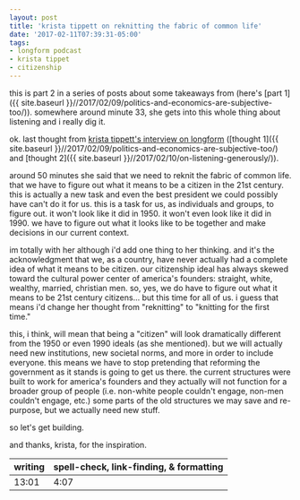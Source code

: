 ```yaml
---
layout: post
title: 'krista tippett on reknitting the fabric of common life'
date: '2017-02-11T07:39:31-05:00'
tags:
- longform podcast
- krista tippet
- citizenship
---
```


this is part 2 in a series of posts about some takeaways from  (here's [part 1]({{ site.baseurl }}//2017/02/09/politics-and-economics-are-subjective-too/)). somewhere around minute 33, she gets into this whole thing about listening and i really dig it. 

ok. last thought from [krista tippett's interview on longform](https://longform.org/posts/longform-podcast-215-krista-tippett) ([thought 1]({{ site.baseurl }}//2017/02/09/politics-and-economics-are-subjective-too/) and [thought 2]({{ site.baseurl }}//2017/02/10/on-listening-generously/)).

around 50 minutes she said that we need to reknit the fabric of common life. that we have to figure out what it means to be a citizen in the 21st century. this is actually a new task and even the best president we could possibly have can't do it for us. this is a task for us, as individuals and groups, to figure out. it won't look like it did in 1950. it won't even look like it did in 1990. we have to figure out what it looks like to be together and make decisions in our current context. 

im totally with her although i'd add one thing to her thinking. and it's the acknowledgment that we, as a country, have never actually had a complete idea of what it means to be citizen. our citizenship ideal has always skewed toward the cultural power center of america's founders: straight, white, wealthy, married, christian men. so, yes, we do have to figure out what it means to be 21st century citizens... but this time for all of us. i guess that means i'd change her thought from "reknitting" to "knitting for the first time."

this, i think, will mean that being a "citizen" will look dramatically different from the 1950 or even 1990 ideals (as she mentioned). but we will actually need new institutions, new societal norms, and more in order to include everyone. this means we have to stop pretending that reforming the government as it stands is going to get us there. the current structures were built to work for america's founders and they actually will not function for a broader group of people (i.e. non-white people couldn't engage, non-men couldn't engage, etc.) some parts of the old structures we may save and re-purpose, but we actually need new stuff. 

so let's get building. 

and thanks, krista, for the inspiration. 

<table>
	<thead>
		<tr>
			<th>writing</th>
			<th>spell-check, link-finding, & formatting</th>
		</tr>
	</thead>
	<tbody>
		<tr>
			<td>13:01</td>
			<td>4:07</td>
		</tr>
	</tbody>
</table>